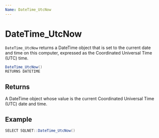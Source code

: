 ```yaml
---
Name: DateTime_UtcNow
---
```


# DateTime_UtcNow

`DateTime_UtcNow` returns a DateTime object that is set to the current date and time on this computer, expressed as the Coordinated Universal Time (UTC) time.

```csharp
DateTime_UtcNow()
RETURNS DATETIME
```

## Returns

A DateTime object whose value is the current Coordinated Universal Time (UTC) date and time.

## Example

```csharp
SELECT SQLNET::DateTime_UtcNow()
```

